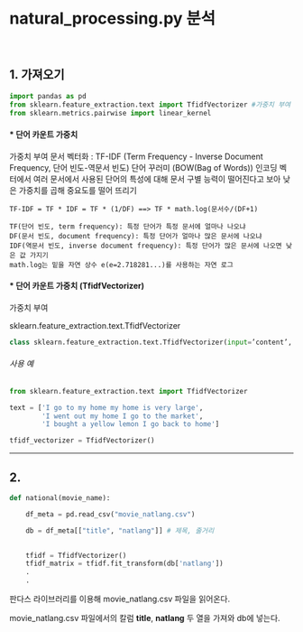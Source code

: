 # natural_processing.py 분석

​    

## 1. 가져오기

```python
import pandas as pd
from sklearn.feature_extraction.text import TfidfVectorizer #가중치 부여
from sklearn.metrics.pairwise import linear_kernel
```

#### * 단어 카운트 가중치

가중치 부여 문서 벡터화
: TF-IDF (Term Frequency - Inverse Document Frequency, 단어 빈도-역문서 빈도)
단어 꾸러미 (BOW(Bag of Words)) 인코딩 벡터에서
여러 문서에서 사용된 단어의 특성에 대해 문서 구별 능력이 떨어진다고 보아 낮은 가중치를 곱해 중요도를 떨어 뜨리기

```
TF-IDF = TF * IDF = TF * (1/DF) ==> TF * math.log(문서수/(DF+1)

TF(단어 빈도, term frequency): 특정 단어가 특정 문서에 얼마나 나오냐
DF(문서 빈도, document frequency): 특정 단어가 얼마나 많은 문서에 나오냐
IDF(역문서 빈도, inverse document frequency): 특정 단어가 많은 문서에 나오면 낮은 값 가지기
math.log는 밑을 자연 상수 e(e=2.718281...)를 사용하는 자연 로그
```

#### * 단어 카운트 가중치 (TfidfVectorizer)

가중치 부여

sklearn.feature_extraction.text.TfidfVectorizer

```python
class sklearn.feature_extraction.text.TfidfVectorizer(input=’content’, encoding=’utf-8’, decode_error=’strict’, strip_accents=None, lowercase=True, preprocessor=None, tokenizer=None, analyzer=’word’, stop_words=None, token_pattern=’(?u)\b\w\w+\b’, ngram_range=(1, 1), max_df=1.0, min_df=1, max_features=None, vocabulary=None, binary=False, dtype=<class ‘numpy.int64’>, norm=’l2’, use_idf=True, smooth_idf=True, sublinear_tf=False)
```

###### 사용 예

```python
from sklearn.feature_extraction.text import TfidfVectorizer 

text = ['I go to my home my home is very large', 
        'I went out my home I go to the market', 
        'I bought a yellow lemon I go back to home'] 

tfidf_vectorizer = TfidfVectorizer()
```



---

## 2. 

```python
def national(movie_name):

    df_meta = pd.read_csv("movie_natlang.csv")

    db = df_meta[["title", "natlang"]] # 제목, 줄거리

   
    tfidf = TfidfVectorizer()
    tfidf_matrix = tfidf.fit_transform(db['natlang'])
    .
    .
```

판다스 라이브러리를 이용해 movie_natlang.csv 파일을 읽어온다.

movie_natlang.csv 파일에서의 칼럼 **title**, **natlang** 두 열을 가져와 db에 넣는다.

